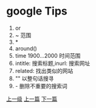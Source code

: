 # google Tips

1. or
2. ~ 范围
3. \*
4. around()
5. time 1900...2000 时间范围
6. intitle: 搜索标题,inurl: 搜索网址
7. related: 找出类似的网站
8. "" 以整句话搜寻
9. \- 删除不重要的搜索词


[上一级](base.md)
[上一篇](find_a_job.md)
[下一篇](openresty_test.md)
